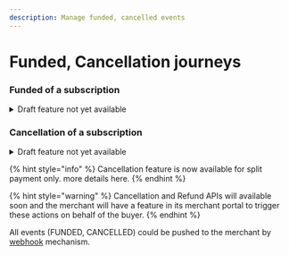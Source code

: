 ```yaml
---
description: Manage funded, cancelled events
---
```


# Funded, Cancellation journeys

### Funded of a subscription

<details>

<summary>Draft feature not yet available</summary>

Currently this feature "FUNDED" event status is not yet available.

The credit subscription is FUNDED to the Merchant by the Financial institution after confirmation of the delivery of goods.

The merchant will have to inform of the delivery of goods by API (Not yet available).

Thus, the merchant will be informed by an event and a the [status](../e-financing-status-life-cycle.md) will be visible in its portal.&#x20;

* FUNDED = Merchant has been funded for financing. Buyer amortization plan or payments has started.

</details>

### Cancellation of a subscription

<details>

<summary>Draft feature not yet available</summary>



* A buyer/merchant want to cancel its order completely&#x20;
* A buyer/merchant want to cancel its order partially

All these actions would be available with through an API. In addition the merchant will have the possibility to cancel  a subscription in its Merchant portal. \
The [status](../e-financing-status-life-cycle.md) of the subscription will be updated to:

* ACCEPTED = Subscription and payment are partially cancelled. Amount to be financed is updated.&#x20;
* CANCELLED = Subscription and payment or amortization are completely  cancelled

For long credit finance, cancellation in only possible after return of delivery of goods. Thus merchant must declare return of delivery by API.

</details>

{% hint style="info" %}
Cancellation feature is now available for split payment only. more details here.
{% endhint %}

{% hint style="warning" %}
Cancellation and Refund APIs will available soon and the merchant will have a feature in its merchant portal to trigger these actions on behalf of the buyer.&#x20;
{% endhint %}

All events (FUNDED, CANCELLED) could be pushed to the merchant by [webhook](broken-reference) mechanism.

